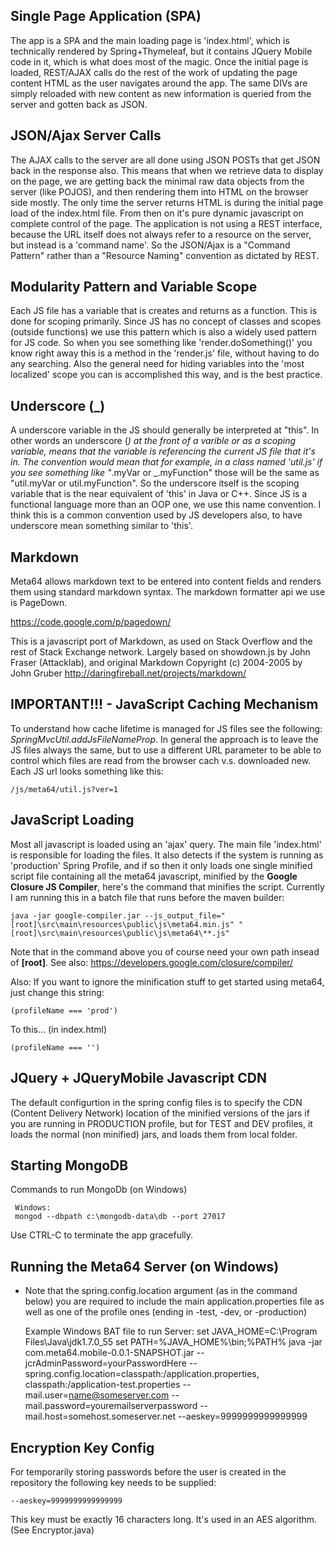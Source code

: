 ## Single Page Application (SPA)

The app is a SPA and the main loading page is 'index.html', which is technically rendered by Spring+Thymeleaf, but it contains JQuery Mobile code in it, which is what does most of the magic. Once the initial page is loaded, REST/AJAX calls do the rest of the work of updating the page content HTML as the user navigates around the app. The same DIVs are simply reloaded with new content as new information is queried from the server and gotten back as JSON.

## JSON/Ajax Server Calls

The AJAX calls to the server are all done using JSON POSTs that get JSON back in the response also. This means that when we retrieve data to display on the page, we are getting back the minimal raw data objects from the server (like POJOS), and then rendering them into HTML on the browser side mostly. The only time the server returns HTML is during the initial page load of the index.html file. From then on it's pure dynamic javascript on complete control of the page. The application is not using a REST interface, because the URL itself does not always refer to a resource on the server, but instead is a 'command name'. So the JSON/Ajax is a "Command Pattern" rather than a "Resource Naming" convention as dictated by REST.

## Modularity Pattern and Variable Scope

Each JS file has a variable that is creates and returns as a function. This is done for scoping primarily. Since JS has no concept of classes and scopes (outside functions) we use this pattern which is also a widely used pattern for JS code. So when you see something like 'render.doSomething()' you know right away this is a method in the 'render.js' file, without having to do any searching. Also the general need for hiding variables into the 'most localized' scope you can is accomplished this way, and is the best practice.

## Underscore (_)

A underscore variable in the JS should generally be interpreted at "this". In other words an underscore (_) at the front of a varible or as a scoping variable, means that the variable is referencing the current JS file that it's in. The convention would mean that for example, in a class named 'util.js' if you see something like "_.myVar or _.myFunction" those will be the same as "util.myVar or util.myFunction". So the underscore itself is the scoping variable that is the near equivalent of 'this' in Java or C++. Since JS is a functional language more than an OOP one, we use this name convention. I think this is a common convention used by JS developers also, to have underscore mean something similar to 'this'.

## Markdown 

Meta64 allows markdown text to be entered into content fields and renders them using standard markdown syntax. The markdown formatter api we use is PageDown.

https://code.google.com/p/pagedown/

This is a javascript port of Markdown, as used on Stack Overflow and the rest of Stack Exchange network. Largely based on showdown.js by John Fraser (Attacklab), and original Markdown Copyright (c) 2004-2005 by John Gruber
http://daringfireball.net/projects/markdown/

## IMPORTANT!!! - JavaScript Caching Mechanism

To understand how cache lifetime is managed for JS files see the following: *SpringMvcUtil.addJsFileNameProp*. In general the approach is to leave the JS files always the same, but to use a different URL parameter to be able to control which files are read from the browser cach v.s. downloaded new. Each JS url looks something like this:

    /js/meta64/util.js?ver=1

## JavaScript Loading

Most all javascript is loaded using an 'ajax' query. The main file 'index.html' is responsible for loading the files. It also detects if the system is running as 'production' Spring Profile, and if so then it only loads one single minified script file containing all the meta64 javascript, minified by the **Google Closure JS Compiler**, here's the command that minifies the script. Currently I am running this in a batch file that runs before the maven builder:

    java -jar google-compiler.jar --js_output_file="[root]\src\main\resources\public\js\meta64.min.js" "[root]\src\main\resources\public\js\meta64\**.js"

Note that in the command above you of course need your own path insead of **[root]**.
See also: https://developers.google.com/closure/compiler/

Also: If you want to ignore the minification stuff to get started using meta64, just change this string:

    (profileName === 'prod')
To this... (in index.html)

    (profileName === '')

## JQuery + JQueryMobile Javascript CDN

The default configurtion in the spring config files is to specify the CDN (Content Delivery Network) location of the minified versions of the jars if you are running in PRODUCTION profile, but for TEST and DEV profiles, it loads the normal (non minified) jars, and loads them from local folder.

## Starting MongoDB

Commands to run MongoDb (on Windows)

	 Windows: 
	 mongod --dbpath c:\mongodb-data\db --port 27017
	 
Use CTRL-C to terminate the app gracefully.

## Running the Meta64 Server (on Windows)

* Note that the spring.config.location argument (as in the command below) you are required to include the main application.properties file as well as one of the profile ones (ending in -test, -dev, or -production)

    Example Windows BAT file to run Server:
    set JAVA_HOME=C:\Program Files\Java\jdk1.7.0_55
    set PATH=%JAVA_HOME%\bin;%PATH%
    java -jar com.meta64.mobile-0.0.1-SNAPSHOT.jar 
    	 --jcrAdminPassword=yourPasswordHere
       --spring.config.location=classpath:/application.properties, 
    	   classpath:/application-test.properties
       --mail.user=name@someserver.com 
       --mail.password=youremailserverpassword 
       --mail.host=somehost.someserver.net
       --aeskey=9999999999999999
    
## Encryption Key Config

For temporarily storing passwords before the user is created in the repository the following key needs to be supplied:

    --aeskey=9999999999999999

This key must be exactly 16 characters long. It's used in an AES algorithm. (See Encryptor.java)









